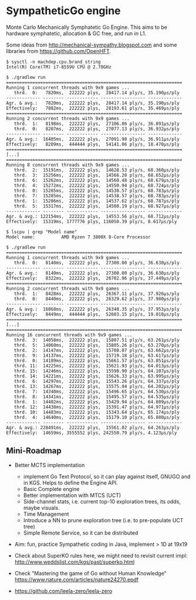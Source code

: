 # SympatheticGo engine

Monte Carlo Mechanically Symphatetic Go Engine.
This aims to be hardware symphatetic, allocation & GC free, and run in L1.

Some ideas from http://mechanical-sympathy.blogspot.com and some libraries from https://github.com/OpenHFT.

```
$ sysctl -n machdep.cpu.brand_string
Intel(R) Core(TM) i7-8559U CPU @ 2.70GHz

$ ./gradlew run
===================================================================
Running 1 concurrent threads with 9x9 games ...
   thrd.  0:   7820ms,  222222 plys,  28417.14 ply/s, 35.190μs/ply
------------- -------- ------------ ----------------- -------------
Agr. & avg.:   7820ms,  222222 plys,  28417.14 ply/s, 35.190μs/ply
Effectively:   7882ms,  222222 plys,  28193.61 ply/s, 35.469μs/ply
===================================================================
Running 2 concurrent threads with 9x9 games ...
   thrd.  1:   8198ms,  222222 plys,  27106.86 ply/s, 36.891μs/ply
   thrd.  0:   8207ms,  222222 plys,  27077.13 ply/s, 36.932μs/ply
------------- -------- ------------ ----------------- -------------
Agr. & avg.:  16405ms,  222222 plys,  27091.98 ply/s, 36.911μs/ply
Effectively:   8209ms,  444444 plys,  54141.06 ply/s, 18.470μs/ply
===================================================================
[...]
===================================================================
Running 8 concurrent threads with 9x9 games ...
   thrd.  2:  15191ms,  222222 plys,  14628.53 ply/s, 68.360μs/ply
   thrd.  3:  15256ms,  222222 plys,  14566.20 ply/s, 68.652μs/ply
   thrd.  6:  15262ms,  222222 plys,  14560.48 ply/s, 68.679μs/ply
   thrd.  4:  15272ms,  222222 plys,  14550.94 ply/s, 68.724μs/ply
   thrd.  0:  15285ms,  222222 plys,  14538.57 ply/s, 68.783μs/ply
   thrd.  7:  15285ms,  222222 plys,  14538.57 ply/s, 68.783μs/ply
   thrd.  1:  15286ms,  222222 plys,  14537.62 ply/s, 68.787μs/ply
   thrd.  5:  15317ms,  222222 plys,  14508.19 ply/s, 68.927μs/ply
------------- -------- ------------ ----------------- -------------
Agr. & avg.: 122154ms,  222222 plys,  14553.56 ply/s, 68.712μs/ply
Effectively:  15319ms, 1777776 plys, 116050.39 ply/s, 8.617μs/ply
```

```
$ lscpu | grep "Model name"
Model name:          AMD Ryzen 7 3800X 8-Core Processor

$ ./gradlew run
===================================================================
Running 1 concurrent threads with 9x9 games ...
   thrd.  0:   8140ms,  222222 plys,  27300.00 ply/s, 36.630μs/ply
------------- -------- ------------ ----------------- -------------
Agr. & avg.:   8140ms,  222222 plys,  27300.00 ply/s, 36.630μs/ply
Effectively:   8322ms,  222222 plys,  26702.96 ply/s, 37.449μs/ply
===================================================================
Running 2 concurrent threads with 9x9 games ...
   thrd.  1:   8428ms,  222222 plys,  26367.11 ply/s, 37.926μs/ply
   thrd.  0:   8440ms,  222222 plys,  26329.62 ply/s, 37.980μs/ply
------------- -------- ------------ ----------------- -------------
Agr. & avg.:  16868ms,  222222 plys,  26348.35 ply/s, 37.953μs/ply
Effectively:   8449ms,  444444 plys,  52603.15 ply/s, 19.010μs/ply
===================================================================
[...]
===================================================================
Running 16 concurrent threads with 9x9 games ...
   thrd.  3:  14058ms,  222222 plys,  15807.51 ply/s, 63.261μs/ply
   thrd.  5:  14060ms,  222222 plys,  15805.26 ply/s, 63.270μs/ply
   thrd.  2:  14147ms,  222222 plys,  15708.07 ply/s, 63.662μs/ply
   thrd.  9:  14137ms,  222222 plys,  15719.18 ply/s, 63.617μs/ply
   thrd.  0:  14189ms,  222222 plys,  15661.57 ply/s, 63.851μs/ply
   thrd. 11:  14225ms,  222222 plys,  15621.93 ply/s, 64.013μs/ply
   thrd. 15:  14246ms,  222222 plys,  15598.90 ply/s, 64.107μs/ply
   thrd. 14:  14221ms,  222222 plys,  15626.33 ply/s, 63.995μs/ply
   thrd.  6:  14297ms,  222222 plys,  15543.26 ply/s, 64.337μs/ply
   thrd. 13:  14267ms,  222222 plys,  15575.94 ply/s, 64.202μs/ply
   thrd.  7:  14340ms,  222222 plys,  15496.65 ply/s, 64.530μs/ply
   thrd.  8:  14341ms,  222222 plys,  15495.57 ply/s, 64.535μs/ply
   thrd.  1:  14402ms,  222222 plys,  15429.94 ply/s, 64.809μs/ply
   thrd. 12:  14438ms,  222222 plys,  15391.47 ply/s, 64.971μs/ply
   thrd. 10:  14483ms,  222222 plys,  15343.64 ply/s, 65.174μs/ply
   thrd.  4:  14640ms,  222222 plys,  15179.10 ply/s, 65.880μs/ply
------------- -------- ------------ ----------------- -------------
Agr. & avg.: 228491ms,  222222 plys,  15561.02 ply/s, 64.263μs/ply
Effectively:  14659ms, 3555552 plys, 242550.79 ply/s, 4.123μs/ply
```

## Mini-Roadmap 
- Better MCTS implementation
  - implement Go Text Protocol, so it can play against itself, GNUGO and in KGS. Helps to define the Engine API.
  - Basic Complete engine
  - Better implementation with MTCS (UCT)
  - Side-channel stats, i.e. current top-10 exploration trees, its odds, maybe visuals.
  - Time Management
  - Introduce a NN to prune exploration tree (i.e. to pre-populate UCT tree) 
  - Simple Remote Service, so it can be distributed

- Aim: fun, practice Sympathetic coding in Java, implement > 1D at 19x19 

- Check about SuperKO rules here, we might need to revisit current impl: http://www.weddslist.com/kgs/past/superko.html
- Check "Mastering the game of Go without Human Knowledge" https://www.nature.com/articles/nature24270.epdf
- https://github.com/leela-zero/leela-zero
